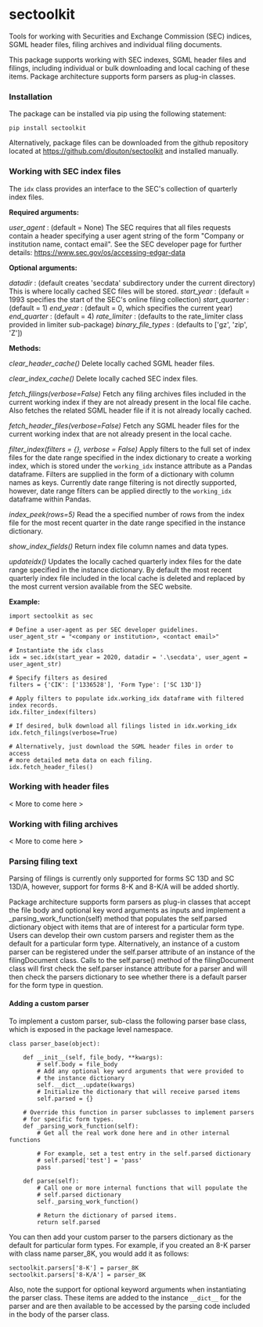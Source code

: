 # sectoolkit
Tools for working with Securities and Exchange Commission (SEC) indices, SGML header files, filing archives and individual filing documents.

This package supports working with SEC indexes, SGML header files and filings, including individual or bulk downloading and local caching of these items.  Package architecture supports form parsers as plug-in classes.

### Installation

The package can be installed via pip using the following statement:

`pip install sectoolkit`

Alternatively, package files can be  downloaded from the github repository located at https://github.com/dlouton/sectoolkit and installed manually.

### Working with SEC index files

The `idx` class provides an interface to the SEC's collection of quarterly index files.

**Required arguments:**

*user_agent* 	:    	(default = None)   The SEC requires that all files requests contain a header 
									specifying a user agent string of the form "Company or institution name, 									contact email".  See the SEC developer page for further details: 
									https://www.sec.gov/os/accessing-edgar-data

**Optional arguments:**

*datadir*             :   	(default creates 'secdata' subdirectory under the current directory)  This is 
                        			where locally cached SEC files will be stored.
*start_year*          :   	(default = 1993 specifies the start of the SEC's online filing collection)
*start_quarter*	:   	(default = 1)
*end_year*           :  	 (default = 0, which specifies the current year)
*end_quarter*     :   	(default = 4)
*rate_limiter*       :   	(defaults to the rate_limiter class provided in limiter sub-package)
*binary_file_types*   :   (defaults to ['gz', 'zip', 'Z'])

**Methods:**

*clear_header_cache()*
		Delete locally cached SGML header files.

*clear_index_cache()*
		Delete locally cached SEC index files.

*fetch_filings(verbose=False)*
		Fetch any filing archives files included in the current working index if they are 
		not already present in the local file cache.  Also fetches the related SGML header
		file if it is not already locally cached.

*fetch_header_files(verbose=False)*
		Fetch any SGML header files for the current working index that are not already 
		present in the local cache.

*filter_index(filters = {}, verbose = False)*
		Apply filters to the full set of index files for the date range specified in the index dictionary
        to create a working index, which is stored under the `working_idx` instance attribute as a 
		Pandas dataframe.  Filters are supplied in the form of a dictionary with column names as 
		keys.  Currently date range filtering is not directly supported, however, date range filters can 
		be applied directly to the `working_idx` dataframe within Pandas.

*index_peek(rows=5)*
		Read the a specified number of rows from the index file for the most recent quarter in the 
		date range specified in the instance dictionary.

*show_index_fields()*
		Return index file column names and data types.

*updateidx()*
		Updates the locally cached quarterly index files for the date range specified in the instance 
		dictionary.  By default the most recent quarterly index file included in the local cache is deleted 
		and replaced by the most current version available from the SEC website.

**Example:**

```
import sectoolkit as sec

# Define a user-agent as per SEC developer guidelines.
user_agent_str = "<company or institution>, <contact email>"

# Instantiate the idx class
idx = sec.idx(start_year = 2020, datadir = '.\secdata', user_agent = user_agent_str)

# Specify filters as desired
filters = {'CIK': ['1336528'], 'Form Type': ['SC 13D']}

# Apply filters to populate idx.working_idx dataframe with filtered index records.
idx.filter_index(filters)

# If desired, bulk download all filings listed in idx.working_idx
idx.fetch_filings(verbose=True)

# Alternatively, just download the SGML header files in order to access
# more detailed meta data on each filing.
idx.fetch_header_files()
```

### Working with header files

< More to come here >

### Working with filing archives

< More to come here >

### Parsing filing text

Parsing of filings is currently only supported for forms SC 13D and SC 13D/A, however, support for forms 8-K and 8-K/A will be added shortly. 

Package architecture supports form parsers as plug-in classes that accept the file body and optional key word arguments as inputs and implement a _parsing_work_function(self) method that populates the self.parsed dictionary object with items that are of interest for a particular form type. Users can develop their own custom parsers and register them as the default for a particular form type. Alternatively, an instance of a custom parser can be registered under the self.parser attribute of an instance of the filingDocument class.  Calls to the self.parse() method of the filingDocument class will first check the self.parser instance attribute for a parser and will then check the parsers dictionary to see whether there is a default parser for the form type in question. 

#### Adding a custom parser
To implement a custom parser, sub-class the following parser base class, which is exposed in the package level namespace.
```
class parser_base(object):

    def __init__(self, file_body, **kwargs):
        # self.body = file_body
        # Add any optional key word arguments that were provided to 
        # the instance dictionary
        self.__dict__.update(kwargs)
        # Initialize the dictionary that will receive parsed items
        self.parsed = {}

    # Override this function in parser subclasses to implement parsers 
    # for specific form types.
    def _parsing_work_function(self):
        # Get all the real work done here and in other internal functions

        # For example, set a test entry in the self.parsed dictionary
        # self.parsed['test'] = 'pass'
        pass

    def parse(self):
        # Call one or more internal functions that will populate the 
        # self.parsed dictionary
        self._parsing_work_function()
  
        # Return the dictionary of parsed items.
        return self.parsed
```
You can then add your custom parser to the parsers dictionary as the default for particular form types.  For example, if you created an 8-K parser with class name parser_8K, you would add it as follows:
```
sectoolkit.parsers['8-K'] = parser_8K
sectoolkit.parsers['8-K/A'] = parser_8K
```
Also, note the support for optional keyword arguments when instantiating the parser class.  These items are added to the instance `__dict__` for the parser and are then available to be accessed by the parsing code included in the body of the parser class. 



